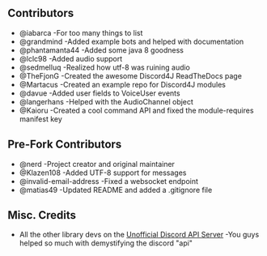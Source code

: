 ## Contributors
* @iabarca -For too many things to list
* @grandmind -Added example bots and helped with documentation
* @phantamanta44 -Added some java 8 goodness
* @lclc98 -Added audio support
* @sedmelluq -Realized how utf-8 was ruining audio
* @TheFjonG -Created the awesome Discord4J ReadTheDocs page
* @Martacus -Created an example repo for Discord4J modules
* @davue -Added user fields to VoiceUser events
* @langerhans -Helped with the AudioChannel object
* @Kaioru -Created a cool command API and fixed the module-requires manifest key

## Pre-Fork Contributors
* @nerd -Project creator and original maintainer
* @Klazen108 -Added UTF-8 support for messages
* @invalid-email-address -Fixed a websocket endpoint
* @matias49 -Updated README and added a .gitignore file

## Misc. Credits
* All the other library devs on the [Unofficial Discord API Server](https://discord.gg/0SBTUU1wZTU7PCok) -You guys helped so 
much with demystifying the discord "api"
